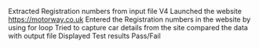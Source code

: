 Extracted Registration numbers from input file V4
Launched the website https://motorway.co.uk
Entered the Registration numbers in the website  by using for loop
Tried to capture car details from the site 
compared the data with output file
Displayed Test results Pass/Fail
